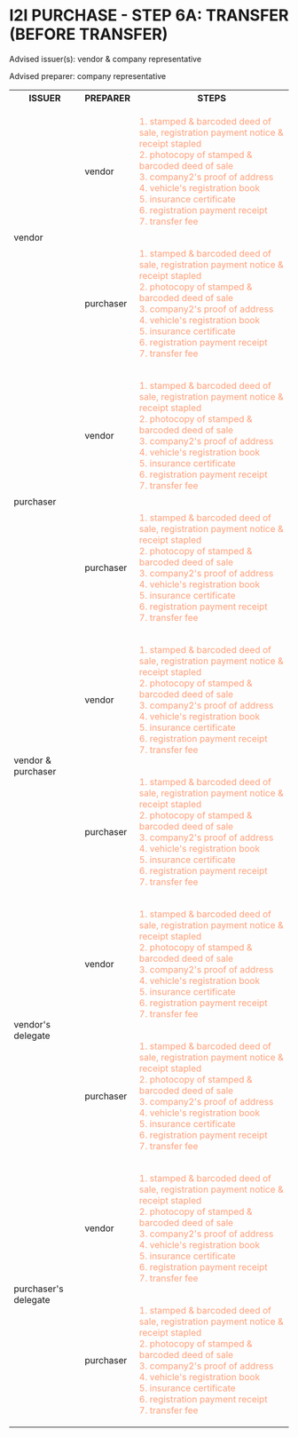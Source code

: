 # I2I PURCHASE - STEP 6A: TRANSFER (BEFORE TRANSFER)

Advised issuer(s): vendor & company representative

Advised preparer: company representative

<table>
  <tr>
    <th>ISSUER</th>
    <th>PREPARER</th>
    <th>STEPS</th>
  </tr>

  <tr>
    <!-- ISSUER: vendor -->
    <!-- PREPARER: vendor -->
    <td rowspan="2">vendor</td>
    <td>vendor</td>
    <td style="color: lightsalmon;">
      <ol style="padding: 0; list-style-position: inside;">
        <li>stamped & barcoded deed of sale, registration payment notice & receipt stapled</li>
        <li>photocopy of stamped & barcoded deed of sale</li>
        <li>company2's proof of address</li>
        <li>vehicle's registration book</li>
        <li>insurance certificate</li>
        <li>registration payment receipt</li>
        <li>transfer fee</li>
      </ol>
    </td>
  </tr>
  <tr>
    <!-- ISSUER: vendor -->
    <!-- PREPARER: purchaser -->
    <td>purchaser</td>
    <td style="color: lightsalmon;">
      <ol style="padding: 0; list-style-position: inside;">
        <li>stamped & barcoded deed of sale, registration payment notice & receipt stapled</li>
        <li>photocopy of stamped & barcoded deed of sale</li>
        <li>company2's proof of address</li>
        <li>vehicle's registration book</li>
        <li>insurance certificate</li>
        <li>registration payment receipt</li>
        <li>transfer fee</li>
      </ol>
    </td>
  </tr>

  <tr>
    <!-- ISSUER: purchaser -->
    <!-- PREPARER: vendor -->
    <td rowspan="2">purchaser</td>
    <td>vendor</td>
    <td style="color: lightsalmon;">
      <ol style="padding: 0; list-style-position: inside;">
        <li>stamped & barcoded deed of sale, registration payment notice & receipt stapled</li>
        <li>photocopy of stamped & barcoded deed of sale</li>
        <li>company2's proof of address</li>
        <li>vehicle's registration book</li>
        <li>insurance certificate</li>
        <li>registration payment receipt</li>
        <li>transfer fee</li>
      </ol>
    </td>
  </tr>
  <tr>
    <!-- ISSUER: purchaser -->
    <!-- PREPARER: purchaser -->
    <td>purchaser</td>
    <td style="color: lightsalmon;">
      <ol style="padding: 0; list-style-position: inside;">
        <li>stamped & barcoded deed of sale, registration payment notice & receipt stapled</li>
        <li>photocopy of stamped & barcoded deed of sale</li>
        <li>company2's proof of address</li>
        <li>vehicle's registration book</li>
        <li>insurance certificate</li>
        <li>registration payment receipt</li>
        <li>transfer fee</li>
      </ol>
    </td>
  </tr>

  <tr>
    <!-- ISSUER: vendor & purchaser -->
    <!-- PREPARER: vendor -->
    <td rowspan="2">vendor & purchaser</td>
    <td>vendor</td>
    <td style="color: lightsalmon;">
      <ol style="padding: 0; list-style-position: inside;">
        <li>stamped & barcoded deed of sale, registration payment notice & receipt stapled</li>
        <li>photocopy of stamped & barcoded deed of sale</li>
        <li>company2's proof of address</li>
        <li>vehicle's registration book</li>
        <li>insurance certificate</li>
        <li>registration payment receipt</li>
        <li>transfer fee</li>
      </ol>
    </td>
  </tr>
  <tr>
    <!-- ISSUER: vendor & purchaser -->
    <!-- PREPARER: purchaser -->
    <td>purchaser</td>
    <td style="color: lightsalmon;">
      <ol style="padding: 0; list-style-position: inside;">
        <li>stamped & barcoded deed of sale, registration payment notice & receipt stapled</li>
        <li>photocopy of stamped & barcoded deed of sale</li>
        <li>company2's proof of address</li>
        <li>vehicle's registration book</li>
        <li>insurance certificate</li>
        <li>registration payment receipt</li>
        <li>transfer fee</li>
      </ol>
    </td>
  </tr>

  <tr>
    <!-- ISSUER: vendor's delegate -->
    <!-- PREPARER: vendor -->
    <td rowspan="2">vendor's delegate</td>
    <td>vendor</td>
    <td style="color: lightsalmon;">
      <ol style="padding: 0; list-style-position: inside;">
        <li>stamped & barcoded deed of sale, registration payment notice & receipt stapled</li>
        <li>photocopy of stamped & barcoded deed of sale</li>
        <li>company2's proof of address</li>
        <li>vehicle's registration book</li>
        <li>insurance certificate</li>
        <li>registration payment receipt</li>
        <li>transfer fee</li>
      </ol>
    </td>
  </tr>
  <tr>
    <!-- ISSUER: vendor's delegate -->
    <!-- PREPARER: purchaser -->
    <td>purchaser</td>
    <td style="color: lightsalmon;">
      <ol style="padding: 0; list-style-position: inside;">
        <li>stamped & barcoded deed of sale, registration payment notice & receipt stapled</li>
        <li>photocopy of stamped & barcoded deed of sale</li>
        <li>company2's proof of address</li>
        <li>vehicle's registration book</li>
        <li>insurance certificate</li>
        <li>registration payment receipt</li>
        <li>transfer fee</li>
      </ol>
    </td>
  </tr>

  <tr>
    <!-- ISSUER: purchaser's delegate -->
    <!-- PREPARER: vendor -->
    <td rowspan="2">purchaser's delegate</td>
    <td>vendor</td>
    <td style="color: lightsalmon;">
      <ol style="padding: 0; list-style-position: inside;">
        <li>stamped & barcoded deed of sale, registration payment notice & receipt stapled</li>
        <li>photocopy of stamped & barcoded deed of sale</li>
        <li>company2's proof of address</li>
        <li>vehicle's registration book</li>
        <li>insurance certificate</li>
        <li>registration payment receipt</li>
        <li>transfer fee</li>
      </ol>
    </td>
  </tr>
  <tr>
    <!-- ISSUER: purchaser's delegate -->
    <!-- PREPARER: purchaser -->
    <td>purchaser</td>
    <td style="color: lightsalmon;">
      <ol style="padding: 0; list-style-position: inside;">
        <li>stamped & barcoded deed of sale, registration payment notice & receipt stapled</li>
        <li>photocopy of stamped & barcoded deed of sale</li>
        <li>company2's proof of address</li>
        <li>vehicle's registration book</li>
        <li>insurance certificate</li>
        <li>registration payment receipt</li>
        <li>transfer fee</li>
      </ol>
    </td>
  </tr>
</table>
